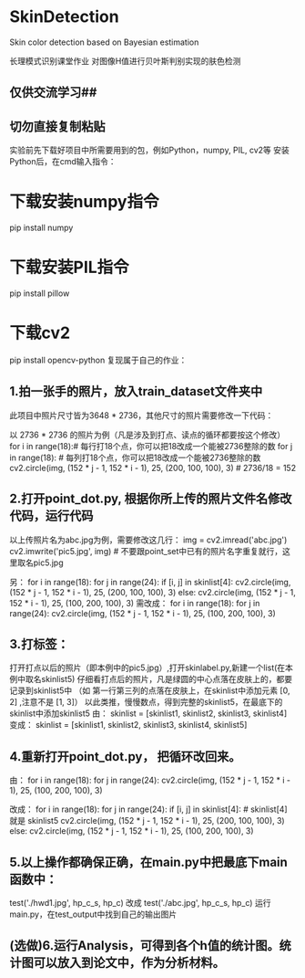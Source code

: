 # SkinDetection
Skin color detection based on Bayesian estimation

长理模式识别课堂作业
对图像H值进行贝叶斯判别实现的肤色检测

  ## 仅供交流学习##
## 切勿直接复制粘贴 ##

实验前先下载好项目中所需要用到的包，例如Python，numpy, PIL, cv2等
安装Python后，在cmd输入指令：
# 下载安装numpy指令
pip install numpy  
# 下载安装PIL指令
pip install pillow
# 下载cv2
pip install opencv-python
复现属于自己的作业：


## 1.拍一张手的照片，放入train_dataset文件夹中
此项目中照片尺寸皆为3648 * 2736，其他尺寸的照片需要修改一下代码：

以 2736 * 2736 的照片为例（凡是涉及到打点、读点的循环都要按这个修改）
for i in range(18):# 每行打18个点，你可以把18改成一个能被2736整除的数
     for j in range(18): # 每列打18个点，你可以把18改成一个能被2736整除的数
          cv2.circle(img, (152 * j - 1, 152 * i - 1), 25, (200, 100, 100), 3) # 2736/18 = 152

## 2.打开point_dot.py, 根据你所上传的照片文件名修改代码，运行代码

以上传照片名为abc.jpg为例，需要修改这几行：
img = cv2.imread('abc.jpg')
cv2.imwrite('pic5.jpg', img) # 不要跟point_set中已有的照片名字重复就行，这里取名pic5.jpg

另：
for i in range(18):
     for j in range(24):
         if [i, j] in skinlist[4]:
             cv2.circle(img, (152 * j - 1, 152 * i - 1), 25, (200, 100, 100), 3)
         else:
             cv2.circle(img, (152 * j - 1, 152 * i - 1), 25, (100, 200, 100), 3)
需改成：
for i in range(18):
     for j in range(24):
          cv2.circle(img, (152 * j - 1, 152 * i - 1), 25, (100, 200, 100), 3)

## 3.打标签：
打开打点以后的照片（即本例中的pic5.jpg）,打开skinlabel.py,新建一个list(在本例中取名skinlist5)
仔细看打点后的照片，凡是绿圆的中心点落在皮肤上的，都要记录到skinlist5中
（如 第一行第三列的点落在皮肤上，在skinlist中添加元素 [0, 2] ,注意不是 [1, 3]）
以此类推，慢慢数点，得到完整的skinlist5，在最底下的skinlist中添加skinlist5
由：
skinlist = [skinlist1, skinlist2, skinlist3, skinlist4]
变成：
skinlist = [skinlist1, skinlist2, skinlist3, skinlist4, skinlist5]

## 4.重新打开point_dot.py， 把循环改回来。
由：
for i in range(18):
     for j in range(24):
          cv2.circle(img, (152 * j - 1, 152 * i - 1), 25, (100, 200, 100), 3)
          
改成：
for i in range(18):
     for j in range(24):
         if [i, j] in skinlist[4]: # skinlist[4] 就是 skinlist5
             cv2.circle(img, (152 * j - 1, 152 * i - 1), 25, (200, 100, 100), 3)
         else:
             cv2.circle(img, (152 * j - 1, 152 * i - 1), 25, (100, 200, 100), 3)
             
## 5.以上操作都确保正确，在main.py中把最底下main函数中：
test('./hwd1.jpg', hp_c_s, hp_c)
改成
test('./abc.jpg', hp_c_s, hp_c) 
运行main.py，在test_output中找到自己的输出图片

## (选做)6.运行Analysis，可得到各个h值的统计图。统计图可以放入到论文中，作为分析材料。



